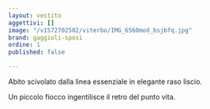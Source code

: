 ```yaml
---
layout: vestito
aggettivi: []
image: "/v1572702502/viterbo/IMG_6560mod_bsjbfq.jpg"
brand: gaggioli-sposi
ordine: 1
published: false

---
```

Abito scivolato dalla linea essenziale in elegante raso liscio.

Un piccolo fiocco ingentilisce il retro del punto vita.